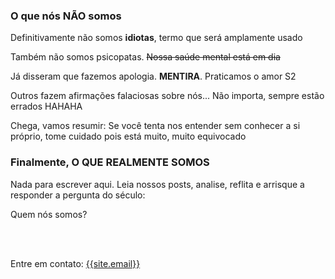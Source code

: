 <h3>O que nós <strong>NÃO</strong> somos</h3>

<p>Definitivamente não somos <strong>idiotas</strong>, termo que será amplamente usado</p>
<p>Também não somos psicopatas. <del>Nossa saúde mental está em dia</del></p>
<p>Já disseram que fazemos apologia. <strong>MENTIRA</strong>. Praticamos o amor S2 </p>
<p>Outros fazem afirmações falaciosas sobre nós... Não importa, sempre estão errados HAHAHA</p>
<p>Chega, vamos resumir: Se você tenta nos entender sem conhecer a si próprio, tome cuidado pois está muito, muito equivocado</p>

<h3>Finalmente, O QUE <strong>REALMENTE</strong> SOMOS</h3>
<p>Nada para escrever aqui. Leia nossos posts, analise, reflita e arrisque a responder a pergunta do século:</p>
<p>Quem nós somos?</p>

<br>
<br>

<p>Entre em contato: <a href="mailto:{{site.email}}"><i class="fa fa-envelope"></i>{{site.email}}</a></p>